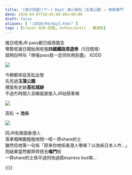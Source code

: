 ```yaml
---
title: '[食の四国ツアー] Day3：香川高松（玉藻公園）→ 徳島鳴門'
date: 2020-04-07T10:45:00.001+08:00
draft: false
aliases: [ "/2020/04/day3.html" ]
tags : [travel-日本-四國, enthusiastic - 鐵道粉]
---
```


擒日唔用JR pass都已經周圍去  
嚟緊呢幾日開始用呢張**四國鐵路周遊券**（5日間用）  
就明白咩叫「俾張pass我一定同你用到盡」 XDDD  

![](/images/shikoku3a.jpg)

今朝都係從高松出發  
先兜過**玉藻公園**  
裡面有史跡**高松城跡**  
不過冇時間入去睇就直接入JR站搭車喇  

![](/images/shikoku3a1.jpg)

高松 → **池谷**  

![](/images/shikoku3a2.jpg)

同JR有兩個香港人  
落車嗰陣膽粗粗咁問一唔一齊share的士  
雖然佢哋第一句係「原來你哋係香港人嚟㗎？以為係日本人咋...」  
而結果當然都齊齊搭去**鳴門**啦  
一齊share的士係平過同快過搭express bus嘛...  
  

{{<shikoku>}}
  
